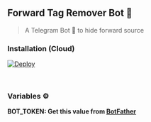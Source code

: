 ## Forward Tag Remover Bot 🤖
>A Telegram Bot 🤖 to hide forward source
 
### Installation (Cloud) 
 
[![Deploy](https://www.herokucdn.com/deploy/button.svg)](https://heroku.com/deploy?template=https://github.com/disneyteam77/ForwardTagRemoverBot/tree/main)

<br/>

### Variables ⚙️
 **BOT_TOKEN: Get this value from [BotFather](https://telegram.dog/Botfather)**



